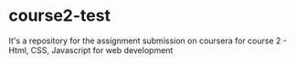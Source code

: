 # course2-test
It's a repository for the assignment submission on coursera for course 2 - Html, CSS, Javascript for web development
